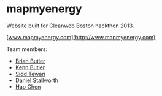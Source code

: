 mapmyenergy
===========

Website built for Cleanweb Boston hackthon 2013.

[www.mapmyenergy.com](http://www.mapmyenergy.com)

Team members:

* [Brian Butler](http://linkedin.com/pub/brian-butler/11/42b/42a)
* [Kenn Butler](http://linkedin.com/pub/kenn-butler/62/446/9b7)
* [Sidd Tewari](http://linkedin.com/in/siddtewari)
* [Daniel Stallworth](http://linkedin.com/in/danielstallworth)
* [Hao Chen](http://linkedin.com/in/detect)
